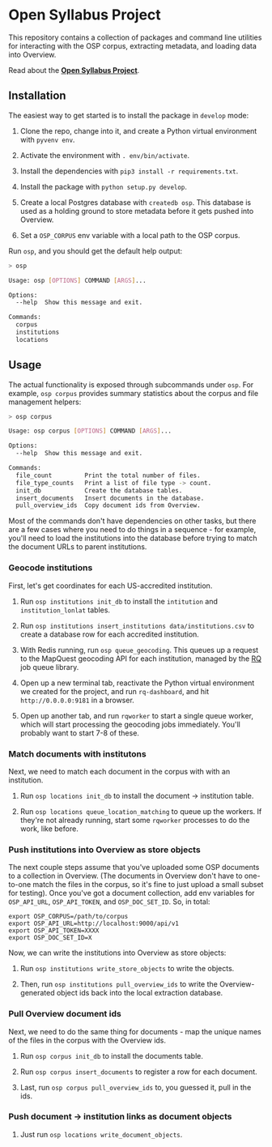 # Open Syllabus Project

This repository contains a collection of packages and command line utilities for interacting with the OSP corpus, extracting metadata, and loading data into Overview.

Read about the **[Open Syllabus Project](http://opensyllabusproject.org)**.

## Installation

The easiest way to get started is to install the package in `develop` mode:

1. Clone the repo, change into it, and create a Python virtual environment with `pyvenv env`.

1. Activate the environment with `. env/bin/activate`.

1. Install the dependencies with `pip3 install -r requirements.txt`.

1. Install the package with `python setup.py develop`.

1. Create a local Postgres database with `createdb osp`. This database is used as a holding ground to store metadata before it gets pushed into Overview.

1. Set a `OSP_CORPUS` env variable with a local path to the OSP corpus.

Run `osp`, and you should get the default help output:

```bash
> osp

Usage: osp [OPTIONS] COMMAND [ARGS]...

Options:
  --help  Show this message and exit.

Commands:
  corpus
  institutions
  locations
```

## Usage

The actual functionality is exposed through subcommands under `osp`. For example, `osp corpus` provides summary statistics about the corpus and file management helpers:

```bash
> osp corpus

Usage: osp corpus [OPTIONS] COMMAND [ARGS]...

Options:
  --help  Show this message and exit.

Commands:
  file_count         Print the total number of files.
  file_type_counts   Print a list of file type -> count.
  init_db            Create the database tables.
  insert_documents   Insert documents in the database.
  pull_overview_ids  Copy document ids from Overview.
```

Most of the commands don't have dependencies on other tasks, but there are a few cases where you need to do things in a sequence - for example, you'll need to load the institutions into the database before trying to match the document URLs to parent institutions.

### Geocode institutions

First, let's get coordinates for each US-accredited institution.

1. Run `osp institutions init_db` to install the `intitution` and `institution_lonlat` tables.

1. Run `osp institutions insert_institutions data/institutions.csv` to create a database row for each accredited institution.

1. With Redis running, run `osp queue_geocoding`. This queues up a request to the MapQuest geocoding API for each institution, managed by the [RQ](http://python-rq.org) job queue library.

1. Open up a new terminal tab, reactivate the Python virtual environment we created for the project, and run `rq-dashboard`, and hit `http://0.0.0.0:9181` in a browser.

1. Open up another tab, and run `rqworker` to start a single queue worker, which will start processing the geocoding jobs immediately. You'll probably want to start 7-8 of these.

### Match documents with institutons

Next, we need to match each document in the corpus with with an institution.

1. Run `osp locations init_db` to install the document -> institution table.

1. Run `osp locations queue_location_matching` to queue up the workers. If they're not already running, start some `rqworker` processes to do the work, like before.

### Push institutions into Overview as store objects

The next couple steps assume that you've uploaded some OSP documents to a collection in Overview. (The documents in Overview don't have to one-to-one match the files in the corpus, so it's fine to just upload a small subset for testing). Once you've got a document collection, add env variables for `OSP_API_URL`, `OSP_API_TOKEN`, and `OSP_DOC_SET_ID`. So, in total:

```
export OSP_CORPUS=/path/to/corpus
export OSP_API_URL=http://localhost:9000/api/v1
export OSP_API_TOKEN=XXXX
export OSP_DOC_SET_ID=X
```

Now, we can write the institutions into Overview as store objects:

1. Run `osp institutions write_store_objects` to write the objects.

1. Then, run `osp institutions pull_overview_ids` to write the Overview-generated object ids back into the local extraction database.

### Pull Overview document ids

Next, we need to do the same thing for documents - map the unique names of the files in the corpus with the Overview ids.

1. Run `osp corpus init_db` to install the documents table.

1. Run `osp corpus insert_documents` to register a row for each document.

1. Last, run `osp corpus pull_overview_ids` to, you guessed it, pull in the ids.

### Push document -> institution links as document objects

1. Just run `osp locations write_document_objects`.
